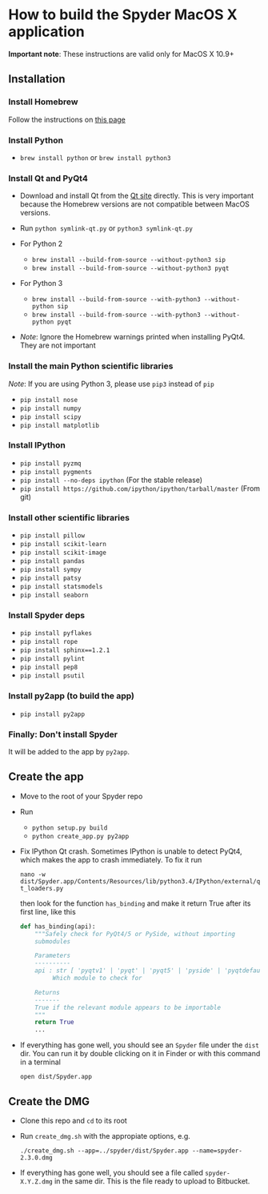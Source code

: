 
# How to build the Spyder MacOS X application

**Important note**: These instructions are valid only for MacOS X 10.9+

## Installation

### Install Homebrew

Follow the instructions on [this page](http://brew.sh/)

### Install Python

* `brew install python` or `brew install python3`

### Install Qt and PyQt4

* Download and install Qt from the [Qt site](http://download.qt.io/archive/qt/4.8/4.8.6/)
  directly. This is very important because the Homebrew versions are not compatible between
  MacOS versions.

* Run `python symlink-qt.py` or `python3 symlink-qt.py`

* For Python 2

  * `brew install --build-from-source --without-python3 sip`
  * `brew install --build-from-source --without-python3 pyqt`

* For Python 3

  * `brew install --build-from-source --with-python3 --without-python sip`
  * `brew install --build-from-source --with-python3 --without-python pyqt`

* *Note*: Ignore the Homebrew warnings printed when installing PyQt4. They are
  not important

### Install the main Python scientific libraries

*Note*: If you are using Python 3, please use `pip3` instead of `pip`

* `pip install nose`
* `pip install numpy`
* `pip install scipy`
* `pip install matplotlib`

### Install IPython

* `pip install pyzmq`
* `pip install pygments`
* `pip install --no-deps ipython` (For the stable release)
* `pip install https://github.com/ipython/ipython/tarball/master` (From git)

### Install other scientific libraries

* `pip install pillow`
* `pip install scikit-learn`
* `pip install scikit-image`
* `pip install pandas`
* `pip install sympy`
* `pip install patsy`
* `pip install statsmodels`
* `pip install seaborn`

### Install Spyder deps

* `pip install pyflakes`
* `pip install rope`
* `pip install sphinx==1.2.1`
* `pip install pylint`
* `pip install pep8`
* `pip install psutil`

### Install py2app (to build the app)

* `pip install py2app`

### Finally: Don't install Spyder

It will be added to the app by `py2app`.


## Create the app

* Move to the root of your Spyder repo

* Run
  
    * `python setup.py build`
    * `python create_app.py py2app`

* Fix IPython Qt crash. Sometimes IPython is unable to detect PyQt4, which
  makes the app to crash immediately. To fix it run

  `nano -w dist/Spyder.app/Contents/Resources/lib/python3.4/IPython/external/qt_loaders.py`

  then look for the function `has_binding` and make it return True after its
  first line, like this

  ```python
  def has_binding(api):
      """Safely check for PyQt4/5 or PySide, without importing
      submodules

      Parameters
      ----------
      api : str [ 'pyqtv1' | 'pyqt' | 'pyqt5' | 'pyside' | 'pyqtdefault']
           Which module to check for

      Returns
      -------
      True if the relevant module appears to be importable
      """
      return True
      ...
  ```

* If everything has gone well, you should see an `Spyder` file under
  the `dist` dir. You can run it by double clicking on it in Finder or
  with this command in a terminal

    `open dist/Spyder.app`


## Create the DMG

* Clone this repo and `cd` to its root

* Run `create_dmg.sh` with the appropiate options, e.g.

    `./create_dmg.sh --app=../spyder/dist/Spyder.app --name=spyder-2.3.0.dmg`

* If everything has gone well, you should see a file called
  `spyder-X.Y.Z.dmg` in the same dir. This is the file ready to upload
  to Bitbucket.
